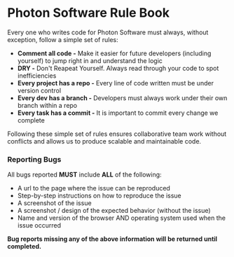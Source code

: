 # Photon Software Rule Book

Every one who writes code for Photon Software must always, without exception, follow a simple set of rules:  
* **Comment all code -** Make it easier for future developers (including yourself) to jump right in and understand the logic  
* **DRY -** Don't Reapeat Yourself. Always read through your code to spot inefficiencies  
* **Every project has a repo -** Every line of code written must be under version control  
* **Every dev has a branch -** Developers must always work under their own branch within a repo  
* **Every task has a commit -** It is important to commit every change we complete

Following these simple set of rules ensures collaborative team work without conflicts and allows us to produce scalable and maintainable code.

### Reporting Bugs

All bugs reported **MUST** include **ALL** of the following:  
* A url to the page where the issue can be reproduced
* Step-by-step instructions on how to reproduce the issue
* A screenshot of the issue
* A screenshot / design of the expected behavior (without the issue)
* Name and version of the browser AND operating system used when the issue occurred

**Bug reports missing any of the above information will be returned until completed.**

